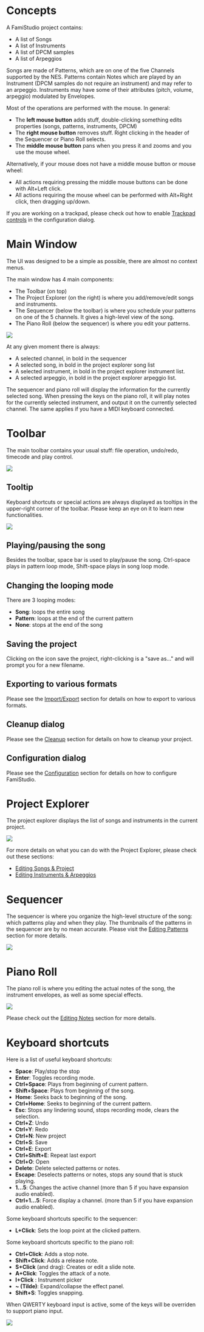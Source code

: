 # Concepts

A FamiStudio project contains:

* A list of Songs
* A list of Instruments
* A list of DPCM samples
* A list of Arpeggios

Songs are made of Patterns, which are on one of the five Channels supported by the NES. Patterns contain Notes which are played by an Instrument (DPCM samples do not require an instrument) and may refer to an arpeggio. Instruments may have some of their attributes (pitch, volume, arpeggio) modulated by Envelopes.

Most of the operations are performed with the mouse. In general:

* The **left mouse button** adds stuff, double-clicking something edits properties (songs, patterns, instruments, DPCM)
* The **right mouse button** removes stuff. Right clicking in the header of the Sequencer or Piano Roll selects.
* The **middle mouse button** pans when you press it and zooms and you use the mouse wheel.

Alternatively, if your mouse does not have a middle mouse button or mouse wheel:

* All actions requiring pressing the middle mouse buttons can be done with Alt+Left click.
* All actions requiring the mouse wheel can be performed with Alt+Right click, then dragging up/down.

If you are working on a trackpad, please check out how to enable [Trackpad controls](config.md#user-interface-configuration) in the configuration dialog.

# Main Window

The UI was designed to be a simple as possible, there are almost no context menus.

The main window has 4 main components:

* The Toolbar (on top)
* The Project Explorer (on the right) is where you add/remove/edit songs and instruments.
* The Sequencer (below the toolbar) is where you schedule your patterns on one of the 5 channels. It gives a high-level view of the song.
* The Piano Roll (below the sequencer) is where you edit your patterns.

![](images/MainWindow.png#center)

At any given moment there is always:

* A selected channel, in bold in the sequencer
* A selected song, in bold in the project explorer song list
* A selected instrument, in bold in the project explorer instrument list.
* A selected arpeggio, in bold in the project explorer arpeggio list.

The sequencer and piano roll will display the information for the currently selected song. When pressing the keys on the piano roll, it will play notes for the currently selected instrument, and output it on the currently selected channel. The same applies if you have a MIDI keyboard connected.

# Toolbar

The main toolbar contains your usual stuff: file operation, undo/redo, timecode and play control.

![](images/Toolbar.png#center)

## Tooltip

Keyboard shortcuts or special actions are always displayed as tooltips in the upper-right corner of the toolbar. Please keep an eye on it to learn new functionalities.

![](images/Tooltip.png#center)

## Playing/pausing the song

Besides the toolbar, space bar is used to play/pause the song. Ctrl-space plays in pattern loop mode, Shift-space plays in song loop mode.

## Changing the looping mode

There are 3 looping modes:

* **Song**: loops the entire song
* **Pattern**: loops at the end of the current pattern
* **None**: stops at the end of the song

## Saving the project

Clicking on the icon save the project, right-clicking is a "save as..." and will prompt you for a new filename.

## Exporting to various formats

Please see the [Import/Export](importexport.md) section for details on how to export to various formats.

## Cleanup dialog

Please see the [Cleanup](cleanup.md) section for details on how to cleanup your project.

## Configuration dialog

Please see the [Configuration](config.md) section for details on how to configure FamiStudio.

# Project Explorer

The project explorer displays the list of songs and instruments in the current project.

![](images/ProjectExplorer.png#center)

For more details on what you can do with the Project Explorer, please check out these sections:

* [Editing Songs & Project](song.md)
* [Editing Instruments & Arpeggios](instruments.md)

# Sequencer

The sequencer is where you organize the high-level structure of the song: which patterns play and when they play. The thumbnails of the patterns in the sequencer are by no mean accurate. Please visit the [Editing Patterns](sequencer.md) section for more details.

![](images/Sequencer.png#center)

# Piano Roll

The piano roll is where you editing the actual notes of the song, the instrument envelopes, as well as some special effects.

![](images/PianoRoll.png#center)

Please check out the [Editing Notes](pianoroll.md) section for more details.

# Keyboard shortcuts

Here is a list of useful keyboard shortcuts:

* **Space**: Play/stop the stop
* **Enter**: Toggles recording mode.
* **Ctrl+Space**: Plays from beginning of current pattern.
* **Shift+Space**: Plays from beginning of the song.
* **Home**: Seeks back to beginning of the song.
* **Ctrl+Home**: Seeks to beginning of the current pattern.
* **Esc**: Stops any lindering sound, stops recording mode, clears the selection.
* **Ctrl+Z**: Undo
* **Ctrl+Y**: Redo
* **Ctrl+N**: New project
* **Ctrl+S**: Save
* **Ctrl+E**: Export
* **Ctrl+Shift+E**: Repeat last export
* **Ctrl+O**: Open
* **Delete**: Delete selected patterns or notes.
* **Escape**: Deselects patterns or notes, stops any sound that is stuck playing.
* **1...5**: Changes the active channel (more than 5 if you have expansion audio enabled).
* **Ctrl+1...5**: Force display a channel. (more than 5 if you have expansion audio enabled).

Some keyboard shortcuts specific to the sequencer:

* **L+Click**: Sets the loop point at the clicked pattern.

Some keyboard shortcuts specific to the piano roll:

* **Ctrl+Click**: Adds a stop note.
* **Shift+Click**: Adds a release note.
* **S+Click** (and drag): Creates or edit a slide note.
* **A+Click**: Toggles the attack of a note.
* **I+Click** : Instrument picker
* **~ (Tilde)**: Expand/collapse the effect panel.
* **Shift+S**: Toggles snapping.

When QWERTY keyboard input is active, some of the keys will be overriden to support piano input.

![](images/QWERTY.png#center)
